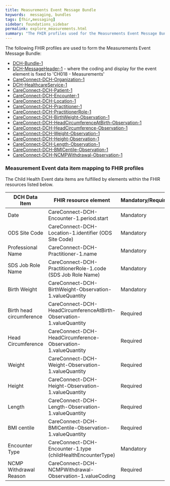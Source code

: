 ```yaml
---
title: Measurements Event Message Bundle
keywords:  messaging, bundles
tags: [fhir,messaging]
sidebar: foundations_sidebar
permalink: explore_measurements.html
summary: "The FHIR profiles used for the Measurements Event Message Bundle"
---
```


The following FHIR profiles are used to form the Measurements Event Message Bundle:

- [DCH-Bundle-1](https://fhir.nhs.uk/STU3/StructureDefinition/DCH-Bundle-1)
- [DCH-MessageHeader-1](https://fhir.nhs.uk/STU3/StructureDefinition/DCH-MessageHeader-1) - where the coding and display for the event element is fixed to 'CH018 - Measurements'
- [CareConnect-DCH-Organization-1](https://fhir.nhs.uk/STU3/StructureDefinition/CareConnect-DCH-Organization-1)
- [DCH-HealthcareService-1](https://fhir.nhs.uk/STU3/StructureDefinition/DCH-HealthcareService-1)
- [CareConnect-DCH-Patient-1](https://fhir.nhs.uk/STU3/StructureDefinition/CareConnect-DCH-Patient-1)
- [CareConnect-DCH-Encounter-1](https://fhir.nhs.uk/STU3/StructureDefinition/CareConnect-DCH-Encounter-1)
- [CareConnect-DCH-Location-1](https://fhir.nhs.uk/STU3/StructureDefinition/CareConnect-DCH-Location-1)
- [CareConnect-DCH-Practitioner-1](https://fhir.nhs.uk/STU3/StructureDefinition/CareConnect-DCH-Practitioner-1)
- [CareConnect-DCH-PractitionerRole-1](https://fhir.nhs.uk/STU3/StructureDefinition/CareConnect-DCH-PractitionerRole-1) 
- [CareConnect-DCH-BirthWeight-Observation-1](https://fhir.nhs.uk/STU3/StructureDefinition/CareConnect-DCH-BirthWeight-Observation-1)
- [CareConnect-DCH-HeadCircumferenceAtBirth-Observation-1](https://fhir.nhs.uk/STU3/StructureDefinition/CareConnect-DCH-HeadCircumferenceAtBirth-Observation-1)
- [CareConnect-DCH-HeadCircumference-Observation-1](https://fhir.nhs.uk/STU3/StructureDefinition/CareConnect-DCH-HeadCircumference-Observation-1)
- [CareConnect-DCH-Weight-Observation-1](https://fhir.nhs.uk/STU3/StructureDefinition/CareConnect-DCH-Weight-Observation-1)
- [CareConnect-DCH-Height-Observation-1](https://fhir.nhs.uk/STU3/StructureDefinition/CareConnect-DCH-Height-Observation-1)
- [CareConnect-DCH-Length-Observation-1](https://fhir.nhs.uk/STU3/StructureDefinition/CareConnect-DCH-Length-Observation-1)
- [CareConnect-DCH-BMICentile-Observation-1](https://fhir.nhs.uk/STU3/StructureDefinition/CareConnect-DCH-BMICentile-Observation-1)
- [CareConnect-DCH-NCMPWithdrawal-Observation-1](https://fhir.nhs.uk/STU3/StructureDefinition/CareConnect-DCH-NCMPWithdrawal-Observation-1)

### Measurement Event data item mapping to FHIR profiles ###

The Child Health Event data items are fulfilled by elements within the FHIR resources listed below.
                                                                                                   
| DCH Data Item            | FHIR resource element                                        | Mandatory/Required/Optional 
|--------------------------|--------------------------------------------------------------|-----------------------------
| Date                     | CareConnect-DCH-Encounter-1.period.start                     | Mandatory                   |                                                                                                                                                         
| ODS Site Code            | CareConnect-DCH-Location-1.identifier (ODS Site Code)        | Mandatory                   |                                                                                                                                                          
| Professional Name        | CareConnect-DCH-Practitioner-1.name                          | Mandatory                   |                                                                                                                                                          
| SDS Job Role Name        | CareConnect-DCH-PractitionerRole-1.code (SDS Job Role Name)  | Mandatory                   |                                                                                                                                                          
| Birth Weight             | CareConnect-DCH-BirthWeight-Observation-1.valueQuantity      | Mandatory                   |                                                                                    
| Birth head circumference | CareConnect-DCH-HeadCircumferenceAtBirth-Observation-1.valueQuantity      | Required       |                                                                      
| Head Circumference       | CareConnect-DCH-HeadCircumference-Observation-1.valueQuantity      | Required              |
| Weight                   | CareConnect-DCH-Weight-Observation-1.valueQuantity      | Required                    | 
| Height		           | CareConnect-DCH-Height-Observation-1.valueQuantity      | Required                    | 
| Length                   | CareConnect-DCH-Length-Observation-1.valueQuantity      | Required                    | 
| BMI centile              | CareConnect-DCH-BMICentile-Observation-1.valueQuantity      | Required                    |
| Encounter Type           | CareConnect-DCH-Encounter-1.type (childHealthEncounterType)  | Mandatory                   |                                                                                                                                                       
| NCMP Withdrawal Reason   | CareConnect-DCH-NCMPWithdrawal-Observation-1.valueCoding     | Required                    |                                                                                                                                                          